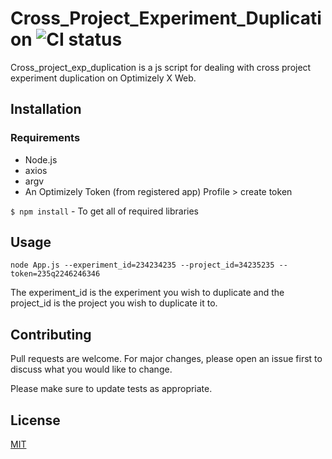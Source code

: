 # Cross_Project_Experiment_Duplication ![CI status](https://img.shields.io/badge/build-passing-brightgreen.svg)

Cross_project_exp_duplication is a js script for dealing with cross project experiment duplication on Optimizely X Web.

## Installation

### Requirements
* Node.js
* axios
* argv
* An Optimizely Token (from registered app) Profile > create token

`$ npm install` - To get all of required libraries


## Usage

```javascipt
node App.js --experiment_id=234234235 --project_id=34235235 --token=235q2246246346
```

The experiment_id is the experiment you wish to duplicate and the project_id is the project you wish to duplicate it to.

## Contributing
Pull requests are welcome. For major changes, please open an issue first to discuss what you would like to change.

Please make sure to update tests as appropriate.

## License
[MIT](https://choosealicense.com/licenses/mit/)

